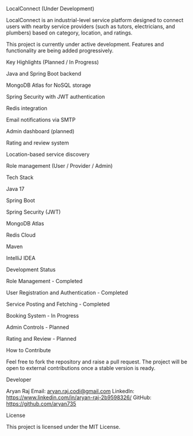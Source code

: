 LocalConnect (Under Development)

LocalConnect is an industrial-level service platform designed to connect users with nearby service providers (such as tutors, electricians, and plumbers) based on category, location, and ratings.

This project is currently under active development. Features and functionality are being added progressively.

Key Highlights (Planned / In Progress)

Java and Spring Boot backend

MongoDB Atlas for NoSQL storage

Spring Security with JWT authentication

Redis integration

Email notifications via SMTP

Admin dashboard (planned)

Rating and review system

Location-based service discovery

Role management (User / Provider / Admin)

Tech Stack

Java 17

Spring Boot

Spring Security (JWT)

MongoDB Atlas

Redis Cloud

Maven

IntelliJ IDEA

Development Status

Role Management - Completed

User Registration and Authentication - Completed

Service Posting and Fetching - Completed

Booking System - In Progress

Admin Controls - Planned

Rating and Review - Planned

How to Contribute

Feel free to fork the repository and raise a pull request. The project will be open to external contributions once a stable version is ready.

Developer

Aryan Raj
Email: aryan.raj.codi@gmail.com
LinkedIn: https://www.linkedin.com/in/aryan-raj-2b9598326/
GitHub: https://github.com/aryan735

License

This project is licensed under the MIT License.
